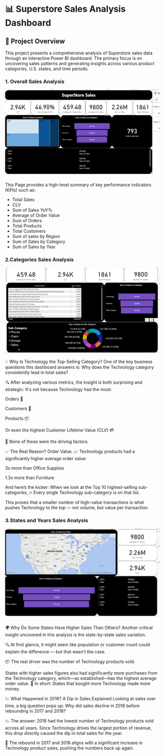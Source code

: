 # 📊 Superstore Sales Analysis Dashboard

## 📝 Project Overview

This project presents a comprehensive analysis of Superstore sales data through an interactive Power BI dashboard. The primary focus is on uncovering sales patterns and generating insights across various product categories, U.S. states, and time periods.

### 1. Overall Sales Analysis
![Dashboard Preview](Overall.png)

This Page provides a high-level summary of key performance indicators (KPIs) such as:
- Total Sales
- CLV
- Sum of Sales YoY%
- Average of Order Value
- Sum of Orders
- Total Products
- Total Customers
- Sum of sales by Region
- Sum of Sales by Category
- Sum of Sales by Year



### 2.Categories Sales Analysis
![Dashboard Preview](Categories.png)

💡 Why Is Technology the Top-Selling Category?
One of the key business questions this dashboard answers is:
Why does the Technology category consistently lead in total sales?

🔍 After analyzing various metrics, the insight is both surprising and strategic:
It's not because Technology had the most:

Orders 🧾

Customers 👥

Products 📦

Or even the highest Customer Lifetime Value (CLV) 💳

🚫 None of these were the driving factors.

✅ The Real Reason? Order Value.
📈 Technology products had a significantly higher average order value:

3x more than Office Supplies

1.3x more than Furniture

And here’s the kicker:
When we look at the Top 10 highest-selling sub-categories,
🔥 Every single Technology sub-category is on that list.

This proves that a smaller number of high-value transactions is what pushes Technology to the top —
not volume, but value per transaction.


### 3.States and Years Sales Analysis
![Dashboard Preview](States&Years.png)

🌍 Why Do Some States Have Higher Sales Than Others?
Another critical insight uncovered in this analysis is the state-by-state sales variation.

🔍 At first glance, it might seem like population or customer count could explain the difference — but that wasn’t the case.

📦 The real driver was the number of Technology products sold.

States with higher sales figures also had significantly more purchases from the Technology category, which—as established—has the highest average order value.
🧠 In short: States that bought more Technology made more money.

📉 What Happened in 2016? A Dip in Sales Explained
Looking at sales over time, a big question pops up:
Why did sales decline in 2016 before rebounding in 2017 and 2018?

📉 The answer:
2016 had the lowest number of Technology products sold across all years.
Since Technology drives the largest portion of revenue, this drop directly caused the dip in total sales for the year.

🔁 The rebound in 2017 and 2018 aligns with a significant increase in Technology product sales, pushing the numbers back up again.

